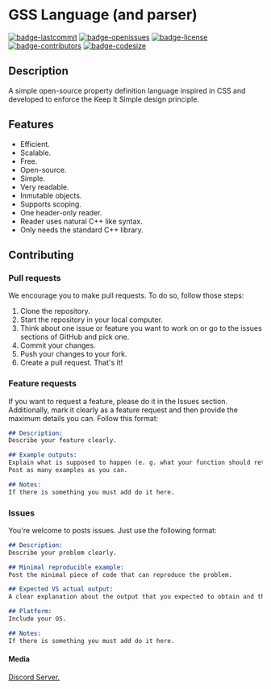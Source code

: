 # GSS Language (and parser)
[![badge-lastcommit](https://img.shields.io/github/last-commit/GaryNLOL/GSS-Language?style=for-the-badge)](https://github.com/GaryNLOL/GSS-Language/commits/main)
[![badge-openissues](https://img.shields.io/github/issues-raw/GaryNLOL/GSS-Language?style=for-the-badge)](https://github.com/GaryNLOL/GSS-Language/issues)
[![badge-license](https://img.shields.io/github/license/GaryNLOL/GSS-Language?style=for-the-badge)](https://github.com/GaryNLOL/GSS-Language/blob/main/LICENSE)
[![badge-contributors](https://img.shields.io/github/contributors/GaryNLOL/GSS-Language?style=for-the-badge)](https://github.com/GaryNLOL/GSS-Language/graphs/contributors)
[![badge-codesize](https://img.shields.io/github/languages/code-size/GaryNLOL/GSS-Language?style=for-the-badge)](https://github.com/GaryNLOL/GSS-Language)

## Description
A simple open-source property definition language inspired in CSS and developed to enforce the Keep It Simple design principle.

## Features
- Efficient.
- Scalable.
- Free.
- Open-source.
- Simple.
- Very readable.
- Inmutable objects.
- Supports scoping.
- One header-only reader.
- Reader uses natural C++ like syntax.
- Only needs the standard C++ library.

## Contributing
### Pull requests
We encourage you to make pull requests. To do so, follow those steps:
1. Clone the repository.
2. Start the repository in your local computer.
3. Think about one issue or feature you want to work on or go to the issues sections of GitHub and pick one.
4. Commit your changes.
5. Push your changes to your fork.
6. Create a pull request.
That's it!

### Feature requests
If you want to request a feature, please do it in the Issues section. Additionally, mark it clearly as a feature request and then provide the maximum details you can. Follow this format:
```markdown
## Description:
Describe your feature clearly.

## Example outputs:
Explain what is supposed to happen (e. g. what your function should return when is called).
Post as many examples as you can.

## Notes:
If there is something you must add do it here.
```

### Issues
You're welcome to posts issues. Just use the following format:
```markdown
## Description:
Describe your problem clearly.

## Minimal reproducible example:
Post the minimal piece of code that can reproduce the problem.

## Expected VS actual output:
A clear explanation about the output that you expected to obtain and the output you obtained.

## Platform:
Include your OS.

## Notes:
If there is something you must add do it here.
```

#### Media
[Discord Server.](https://discord.gg/RQN6gcDQwX)

